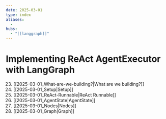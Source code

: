 ```yaml
---
date: 2025-03-01
type: index
aliases:
  -
hubs:
  - "[[langgraph]]"
---
```


# Implementing ReAct AgentExecutor with LangGraph

23. [[2025-03-01_What-are-we-building?|What are we building?]]
24. [[2025-03-01_Setup|Setup]]
25. [[2025-03-01_ReAct-Runnable|ReAct Runnable]]
26. [[2025-03-01_AgentState|AgentState]]
27. [[2025-03-01_Nodes|Nodes]]
28. [[2025-03-01_Graph|Graph]]
